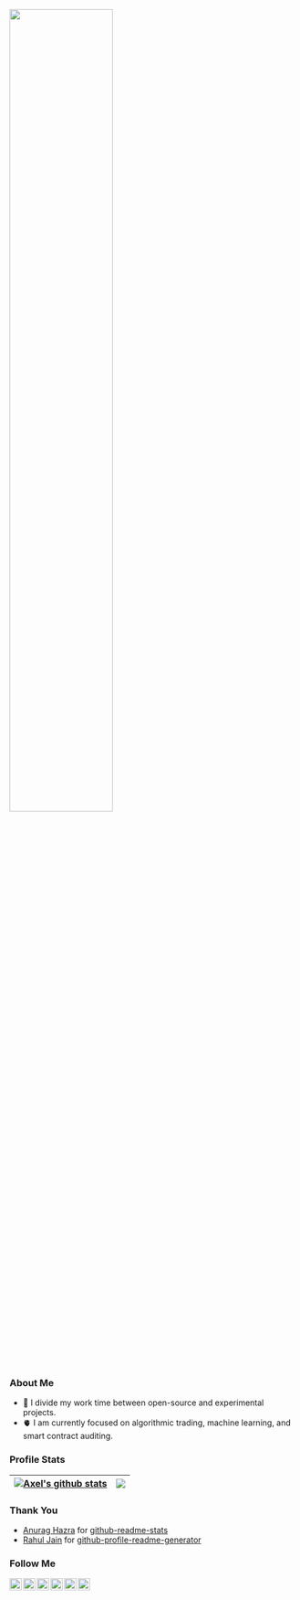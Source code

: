 <article class="markdown-body entry-content container-lg f5" itemprop="text">
<!-- Cool font image from https://www.fontspace.com/aquire-font-f43735 -->
<p align="left" dir="auto"><a href="https://github.com/iotaaxel" rel="nofollow"><img width="60%" src="https://user-images.githubusercontent.com/25125141/148691581-32f8ae8c-8058-4949-a5fb-498ead53f086.png">
</a></p>
<br>
    
<h3 dir="auto"><strong>About Me</strong></h3>
<ul dir="auto">
<li> 💼 I divide my work time between open-source and experimental projects.</li>
<li> 🫀 I am currently focused on algorithmic trading, machine learning, and smart contract auditing. </li>
</ul>
 
<h3 dir="auto"><strong>Profile Stats</strong></h3>
<table>
<thead>
<tr>
<th><a href="https://skyline.github.com/iotaaxel/2022"><img align="center" src="https://github-readme-stats-iotaaxel.vercel.app/api?username=iotaaxel&show_icons=true&include_all_commits=true&hide_rank=true&theme=tokyonight&hide_title=true&hide_border=true" alt="Axel's github stats"></a></th>
<th><a href="https://github.com/iotaaxel?tab=repositories"><img align="center" 
src="https://github-readme-stats-iotaaxel.vercel.app/api/top-langs/?username=iotaaxel&theme=tokyonight&layout=compact&hide_border=true"></a></th>
</tr>
</thead>
</table>

<h3 dir="auto"><strong>Thank You</strong></h3>
<ul dir="auto">
<li><a href="https://github.com/anuraghazra">Anurag Hazra</a> for <a href="https://github.com/anuraghazra/github-readme-stats">github-readme-stats</a></li>
<li><a href="https://github.com/rahuldkjain">Rahul Jain</a> for <a href="https://github.com/rahuldkjain/github-profile-readme-generator">github-profile-readme-generator</a></li>
</ul>

<h3 dir="auto"><strong>Follow Me</strong></h3>
<a href="https://www.gitlab.com/iotaaxel" rel="nofollow">
  <img align="left" alt="Axel Iota | Gitlab" width="21px" src="https://gitlab.com/gitlab-com/gitlab-artwork/-/raw/master/logo/logo.svg">
</a>
<a href="https://www.linkedin.com/in/axel-iota" rel="nofollow">
  <img align="left" alt="Axel Iota | LinkedIn" width="21px" src="https://raw.githubusercontent.com/rahuldkjain/github-profile-readme-generator/master/src/images/icons/Social/linked-in-alt.svg">
</a>
<a href="https://medium.com/@iota.axel" rel="nofollow">
  <img align="left" alt="Axel Iota | Medium" width="21px" src="https://raw.githubusercontent.com/rahuldkjain/github-profile-readme-generator/master/src/images/icons/Social/medium.svg">
</a>
<a href="https://twitch.tv/axel_iota" rel="nofollow">
  <img align="left" alt="Axel Iota | Twitch" width="21px" src="https://raw.githubusercontent.com/rahuldkjain/github-profile-readme-generator/master/src/images/icons/Social/twitch.svg">
</a>
<a href="https://twitter.com/iota_axel" rel="nofollow">
  <img align="left" alt="Axel Iota | Twitter" width="21px" src="https://raw.githubusercontent.com/rahuldkjain/github-profile-readme-generator/master/src/images/icons/Social/twitter.svg">
</a>
<a href="https://www.youtube.com/channel/UCCR46iLohaOQF7_PsKFCHag" rel="nofollow">
  <img align="left" alt="Axel Iota | Youtube" width="21px" src="https://raw.githubusercontent.com/rahuldkjain/github-profile-readme-generator/master/src/images/icons/Social/youtube.svg">
</a>
</article>

<!--
**iotaaxel/iotaaxel** is a ✨ _special_ ✨ repository because its `README.md` (this file) appears on your GitHub profile.

Here are some ideas to get you started:

- 🔭 I’m currently working on ...
- 🌱 I’m currently learning ...
- 👯 I’m looking to collaborate on ...
- 🤔 I’m looking for help with ...
- 💬 Ask me about ...
- 📫 How to reach me: ...
- 😄 Pronouns: ...
- ⚡ Fun fact: ...
-->
